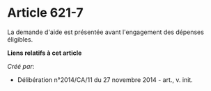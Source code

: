 # Article 621-7

La demande d'aide est présentée avant l'engagement des dépenses éligibles.

**Liens relatifs à cet article**

_Créé par_:

  - Délibération n°2014/CA/11 du 27 novembre 2014 - art., v. init.
